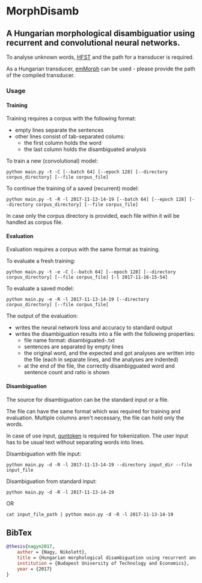 # MorphDisamb

## A Hungarian morphological disambiguatior using recurrent and convolutional neural networks.

To analyse unknown words, [HFST](https://github.com/hfst/hfst) and the path for a transducer is required.

As a Hungarian transducer, [emMorph](https://github.com/dlt-rilmta/emMorph) can be used - please provide the path of the compiled transducer.

### Usage

#### Training
Training requires a corpus with the following format:
- empty lines separate the sentences
- other lines consist of tab-separated colums:
  - the first column holds the word
  - the last column holds the disambiguated analysis
  
To train a new (convolutional) model:
```
python main.py -t -C [--batch 64] [--epoch 128] [--directory corpus_directory] [--file corpus_file]
```

To continue the training of a saved (recurrent) model:
```
python main.py -t -R -l 2017-11-13-14-19 [--batch 64] [--epoch 128] [--directory corpus_directory] [--file corpus_file]
```

In case only the corpus directory is provided, each file within it will be handled as corpus file.

#### Evaluation
Evaluation requires a corpus with the same format as training.

To evaluate a fresh training:
```
python main.py -t -e -C [--batch 64] [--epoch 128] [--directory corpus_directory] [--file corpus_file] [-l 2017-11-16-15-54]
```

To evaluate a saved model:
```
python main.py -e -R -l 2017-11-13-14-19 [--directory corpus_directory] [--file corpus_file]
```

The output of the evaluation:
- writes the neural network loss and accuracy to standard output
- writes the disambiguation results into a file with the following properties:
  - file name format: disambiguated-<the build time of the network>.txt
  - sentences are separated by empty lines
  - the original word, and the expected and got analyses are written into the file (each in separate lines, and the analyses are indented)
  - at the end of the file, the correctly disambigguated word and sentence count and ratio is shown


#### Disambiguation
The source for disambiguation can be the standard input or a file.

The file can have the same format which was required for training and evaluation. Multiple columns aren't necessary, the file can hold only the words.

In case of use input, [quntoken](https://github.com/dlt-rilmta/quntoken) is required for tokenization. The user input has to be usual text without separating words into lines.

Disambiguation with file input:
```
python main.py -d -R -l 2017-11-13-14-19 --directory input_dir --file input_file
```

Disambiguation from standard input:
```
python main.py -d -R -l 2017-11-13-14-19
```
OR
```
cat input_file_path | python main.py -d -R -l 2017-11-13-14-19
```

## BibTex
```bibtex
@thesis{nagyn2017,
	author = {Nagy, Nikolett},
	title = {Hungarian morphological disambiguation using recurrent and convolutional neural networks},
	institution = {Budapest University of Technology and Economics},
	year = {2017}
}
```
